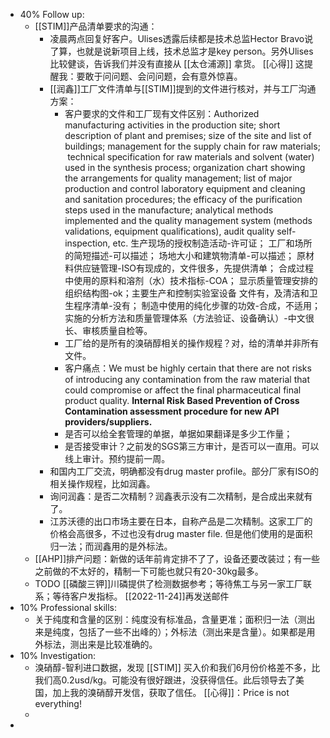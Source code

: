 - 40% Follow up:
	- [[STIM]]产品清单要求的沟通：
		- 凌晨两点回复好客户。Ulises透露后续都是技术总监Hector Bravo说了算，也就是说新项目上线，技术总监才是key person。另外Ulises比较健谈，告诉我们并没有直接从 [[太仓浦源]] 拿货。 [[心得]] 这提醒我：要敢于问问题、会问问题，会有意外惊喜。
		- [[润鑫]]工厂文件清单与[[STIM]]提到的文件进行核对，并与工厂沟通方案：
			- 客户要求的文件和工厂现有文件区别：Authorized manufacturing activities in the production site; short description of plant and premises; size of the site and list of buildings; management for the supply chain for raw materials;  technical specification for raw materials and solvent (water) used in the synthesis process; organization chart showing the arrangements for quality management; list of major production and control laboratory equipment and cleaning and sanitation procedures; the efficacy of the purification steps used in the manufacture; analytical methods implemented and the quality management system (methods validations, equipment qualifications), audit quality self-inspection, etc. 生产现场的授权制造活动-许可证； 工厂和场所的简短描述-可以描述； 场地大小和建筑物清单-可以描述； 原材料供应链管理-ISO有现成的，文件很多，先提供清单； 合成过程中使用的原料和溶剂（水）技术指标-COA； 显示质量管理安排的组织结构图-ok；主要生产和控制实验室设备 文件有，及清洁和卫生程序清单-没有； 制造中使用的纯化步骤的功效-合成，不适用； 实施的分析方法和质量管理体系（方法验证、设备确认）-中文很长、审核质量自检等。
			- 工厂给的是所有的溴硝醇相关的操作规程？对，给的清单并非所有文件。
			- 客户痛点：We must be highly certain that there are not risks of introducing any contamination from the raw material that could compromise or affect the final pharmaceutical final product quality. **Internal Risk Based Prevention of Cross Contamination assessment procedure for new API providers/suppliers.**
			- 是否可以给全套管理的单据，单据如果翻译是多少工作量；
			- 是否接受审计？之前发的SGS第三方审计，是否可以一直用。可以线上审计。预约提前一周。
		- 和国内工厂交流，明确都没有drug master profile。部分厂家有ISO的相关操作规程，比如润鑫。
		- 询问润鑫：是否二次精制？润鑫表示没有二次精制，是合成出来就有了。
		- 江苏沃德的出口市场主要在日本，自称产品是二次精制。这家工厂的价格会高很多，不过也没有drug master file. 但是他们使用的是面积归一法；而润鑫用的是外标法。
	- [[AHP]]排产问题：新做的话年前肯定排不了了，设备还要改装过；有一些之前做的不太好的，精制一下可能也就只有20-30kg最多。
	- TODO [[磷酸三钾]]川磷提供了检测数据参考；等待焦工与另一家工厂联系；等待客户发指标。 [[2022-11-24]]再发送邮件
- 10% Professional skills:
	- 关于纯度和含量的区别：纯度没有标准品，含量更准；面积归一法（测出来是纯度，包括了一些不出峰的）；外标法（测出来是含量）。如果都是用外标法，测出来是比较准确的。
- 10% Investigation:
	- 溴硝醇-智利进口数据，发现 [[STIM]] 买入价和我们6月份价格差不多，比我们高0.2usd/kg。可能没有很好跟进，没获得信任。此后领导去了美国，加上我的溴硝醇开发信，获取了信任。 [[心得]]：Price is not everything!
	-
-